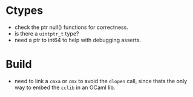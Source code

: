 # Ctypes

* check the ptr null() functions for correctness.
* is there a `uintptr_t` type?
* need a ptr to int64 to help with debugging asserts.

# Build

* need to link a `cmxa` or `cmx` to avoid the `dlopen` call,
  since thats the only way to embed the `cclib` in an OCaml lib.
